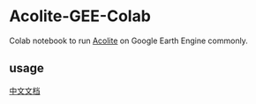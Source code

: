 # Acolite-GEE-Colab
Colab notebook to run [Acolite](https://github.com/acolite/acolite) on Google Earth Engine commonly.

## usage
[中文文档](./docs/Acolite-GEE-Colab.zh_cn.md)
